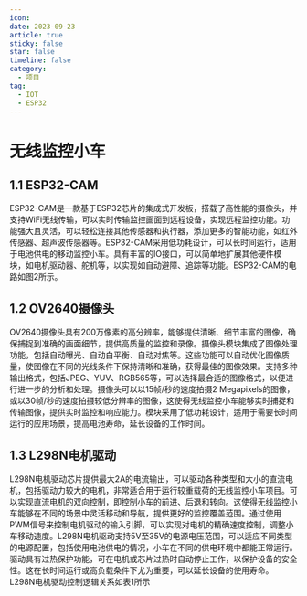 ```yaml
---
icon: 
date: 2023-09-23
article: true
sticky: false
star: false
timeline: false
category:
  - 项目
tag:
  - IOT
  - ESP32
---
```



# 无线监控小车

## 1.1 ESP32-CAM
ESP32-CAM是一款基于ESP32芯片的集成式开发板，搭载了高性能的摄像头，并支持WiFi无线传输，可以实时传输监控画面到远程设备，实现远程监控功能。功能强大且灵活，可以轻松连接其他传感器和执行器，添加更多的智能功能，如红外传感器、超声波传感器等。ESP32-CAM采用低功耗设计，可以长时间运行，适用于电池供电的移动监控小车。具有丰富的IO接口，可以简单地扩展其他硬件模块，如电机驱动器、舵机等，以实现如自动避障、追踪等功能。ESP32-CAM的电路如图2所示。

## 1.2 OV2640摄像头
OV2640摄像头具有200万像素的高分辨率，能够提供清晰、细节丰富的图像，确保捕捉到准确的画面细节，提供高质量的监控和录像。摄像头模块集成了图像处理功能，包括自动曝光、自动白平衡、自动对焦等。这些功能可以自动优化图像质量，使图像在不同的光线条件下保持清晰和准确，获得最佳的图像效果。支持多种输出格式，包括JPEG、YUV、RGB565等，可以选择最合适的图像格式，以便进行进一步的分析和处理。摄像头可以以15帧/秒的速度拍摄2 Megapixels的图像，或以30帧/秒的速度拍摄较低分辨率的图像，这使得无线监控小车能够实时捕捉和传输图像，提供实时监控和响应能力。模块采用了低功耗设计，适用于需要长时间运行的应用场景，提高电池寿命，延长设备的工作时间。

## 1.3 L298N电机驱动
L298N电机驱动芯片提供最大2A的电流输出，可以驱动各种类型和大小的直流电机，包括驱动力较大的电机，非常适合用于运行较重载荷的无线监控小车项目。可以实现直流电机的双向控制，即控制小车的前进、后退和转向。这使得无线监控小车能够在不同的场景中灵活移动和导航，提供更好的监控覆盖范围。通过使用PWM信号来控制电机驱动的输入引脚，可以实现对电机的精确速度控制，调整小车移动速度。L298N电机驱动支持5V至35V的电源电压范围，可以适应不同类型的电源配置，包括使用电池供电的情况，小车在不同的供电环境中都能正常运行。驱动具有过热保护功能，可在电机或芯片过热时自动停止工作，以保护设备的安全性。这在长时间运行或高负载条件下尤为重要，可以延长设备的使用寿命。L298N电机驱动控制逻辑关系如表1所示
